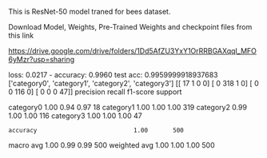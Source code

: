 This is ResNet-50 model traned for bees dataset.


Download Model, Weights, Pre-Trained Weights and checkpoint files from this link

https://drive.google.com/drive/folders/1Dd5AfZU3YxY1OrRRBGAXqqI_MFO6yMzr?usp=sharing



loss: 0.0217 - accuracy: 0.9960
test acc: 0.9959999918937683
['category0', 'category1', 'category2', 'category3']
[[ 17   1   0   0]
 [  0 318   1   0]
 [  0   0 116   0]
 [  0   0   0  47]]
              precision    recall  f1-score   support

   category0       1.00      0.94      0.97        18
   category1       1.00      1.00      1.00       319
   category2       0.99      1.00      1.00       116
   category3       1.00      1.00      1.00        47

    accuracy                           1.00       500
   macro avg       1.00      0.99      0.99       500
weighted avg       1.00      1.00      1.00       500
